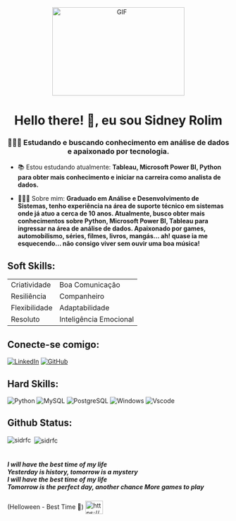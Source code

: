 <div align="center">
    <img src="https://media3.giphy.com/media/3ornk57KwDXf81rjWM/200.gif" alt="GIF" style="width: 300px; height: 200px; vertical-align: middle;" />
    <h1>Hello there! 👋, eu sou Sidney Rolim</h1>
</div>
<h3 align="center" />👨🏽‍💻 Estudando e buscando conhecimento em análise de dados e apaixonado por tecnologia.</h3>

- 📚 Estou estudando atualmente: **Tableau, Microsoft Power BI, Python para obter mais conhecimento e iniciar na carreira como analista de dados.** 

- 🙋🏽‍♂️ Sobre mim: **Graduado em Análise e Desenvolvimento de Sistemas, tenho experiência na área de suporte técnico em sistemas onde já atuo a cerca de 10 anos. Atualmente, busco obter mais conhecimentos sobre Python, Microsoft Power BI, Tableau para ingressar na área de análise de dados. Apaixonado por games, automobilismo, séries, filmes, livros, mangás... ah! quase ia me esquecendo... não consigo viver sem ouvir uma boa música!**

<h2 align="left">Soft Skills:</h2>

|              |                 |
|--------------|-----------------|
| Criatividade | Boa Comunicação |
| Resiliência  | Companheiro     |
| Flexibilidade | Adaptabilidade |
| Resoluto     | Inteligência Emocional |     
    

## Conecte-se comigo:
[![LinkedIn](https://img.shields.io/badge/LinkedIn-0077B5?style=for-the-badge&logo=linkedin&logoColor=white)](https://www.linkedin.com/in/sidney-rolim-356601143/)
[![GitHub](https://img.shields.io/badge/GitHub-100000?style=for-the-badge&logo=github&logoColor=white)](https://github.com/sidrfc)

## Hard Skills:
![Python](https://img.shields.io/badge/python-3670A0?style=for-the-badge&logo=python&logoColor=ffdd54)
![MySQL](https://img.shields.io/badge/MySQL-00000F?style=for-the-badge&logo=mysql&logoColor=white)
![PostgreSQL](https://img.shields.io/badge/PostgreSQL-000?style=for-the-badge&logo=postgresql)
![Windows](https://img.shields.io/badge/Windows-000?style=for-the-badge&logo=windows&logoColor=2CA5E0)
	![Vscode](https://img.shields.io/badge/Vscode-007ACC?style=for-the-badge&logo=visual-studio-code&logoColor=white)


 <h2 align="left">Github Status:</h2>

<p><img align="left" src="https://github-readme-stats.vercel.app/api/top-langs?username=sidrfc&show_icons=true&locale=en&layout=compact&bg_color=000&border_color=30A3DC&title_color=E94D5F&text_color=FFF" "" alt="sidrfc" /></p>

<p>&nbsp;<img align="center" src="https://github-readme-stats.vercel.app/api?username=sidrfc&show_icons=true&locale=en&bg_color=000&border_color=30A3DC&title_color=E94D5F&text_color=FFF" alt="sidrfc" /></p>


**<h5 align="justify"><br>I will have the best time of my life</br>
Yesterday is history, tomorrow is a mystery</br>
I will have the best time of my life</br>
Tomorrow is the perfect day, another chance
More games to play</br></h5>** <p>(Helloween - Best Time 🎵) <a href="https://open.spotify.com/intl-pt/track/7yzZRuAzfIJw7Ebqt7DsKy?si=9f7dee5ff2ac4700" target="blank"><img align="center" src="https://raw.githubusercontent.com/rahuldkjain/github-profile-readme-generator/master/src/images/icons/Social/spotify.svg" alt="https://open.spotify.com/intl-pt/track/7yzZRuAzfIJw7Ebqt7DsKy?si=9f7dee5ff2ac4700" height="30" width="40" /></a>
</p>
